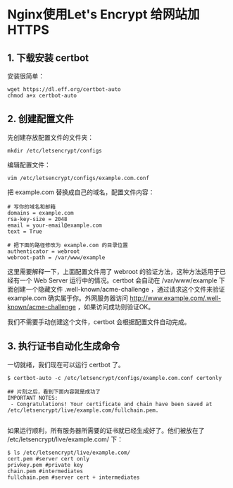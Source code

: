 # Nginx使用Let's Encrypt 给网站加 HTTPS

## 1. 下载安装 certbot
安装很简单：

```
wget https://dl.eff.org/certbot-auto
chmod a+x certbot-auto
```

## 2. 创建配置文件
先创建存放配置文件的文件夹：
```
mkdir /etc/letsencrypt/configs

```
编辑配置文件：
```
vim /etc/letsencrypt/configs/example.com.conf

```
把 example.com 替换成自己的域名，配置文件内容：

```
# 写你的域名和邮箱
domains = example.com
rsa-key-size = 2048
email = your-email@example.com
text = True

# 把下面的路径修改为 example.com 的目录位置
authenticator = webroot
webroot-path = /var/www/example

```

这里需要解释一下，上面配置文件用了 webroot 的验证方法，这种方法适用于已经有一个 Web Server 运行中的情况。certbot 会自动在 /var/www/example 下面创建一个隐藏文件 .well-known/acme-challenge ，通过请求这个文件来验证 example.com 确实属于你。外网服务器访问 http://www.example.com/.well-known/acme-challenge ，如果访问成功则验证OK。

我们不需要手动创建这个文件，certbot 会根据配置文件自动完成。

## 3. 执行证书自动化生成命令
一切就绪，我们现在可以运行 certbot 了。
```
$ certbot-auto -c /etc/letsencrypt/configs/example.com.conf certonly

## 片刻之后，看到下面内容就是成功了
IMPORTANT NOTES:
 - Congratulations! Your certificate and chain have been saved at /etc/letsencrypt/live/example.com/fullchain.pem.
 
```
如果运行顺利，所有服务器所需要的证书就已经生成好了。他们被放在了 /etc/letsencrypt/live/example.com/ 下：
```
$ ls /etc/letsencrypt/live/example.com/
cert.pem #server cert only
privkey.pem #private key
chain.pem #intermediates
fullchain.pem #server cert + intermediates
```




